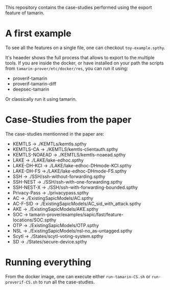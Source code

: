 This repository contains the case-studies performed using the export feature of tamarin.

# A first example

To see all the features on a single file, one can checkout `toy-example.spthy`.

It's heaeder shows the full process that allows to export to the multiple tools. If you are inside the docker, or have installed on your path the scripts from `tamarin-prover/etc/docker/res`, you can run it using:
 * proverif-tamarin
 * proverif-tamarin-diff
 * deepsec-tamarin

 Or classically run it using tamarin.

# Case-Studies from the paper

 The case-studies mentionned in the paper are:
  * KEMTLS -> ./KEMTLs/kemtls.spthy
  * KEMTLS-CA -> ./KEMTLS/kemtls-clientauth.spthy
  * KEMTLS-NOAEAD -> ./KEMTLS/kemtls-noaead.spthy
  * LAKE -> ./LAKE/lake-edhoc.spthy
  * LAKE-DH-KCI -> ./LAKE/lake-edhoc-DHmode-KCI.spthy
  * LAKE-DH-FS ->./LAKE/lake-edhoc-DHmode-FS.spthy
  * SSH -> ./SSH/ssh-without-forwarding.spthy
  * SSH-NEST -> ./SSH/ssh-with-one-forwarding.spthy
  * SSH-NEST-X -> ./SSH/ssh-with-forwarding-bounded.spthy
  * Privacy-Pass -> ./privacypass.spthy
  * AC -> ./ExistingSapicModels/AC.spthy
  * AC-F-SID -> ./ExistingSapicModels/AC_sid_with_attack.spthy
  * AKE -> ./ExistingSapicModels/AKE.spthy
  * SOC -> tamarin-prover/examples/sapic/fast/feature-locations/SOC.spthy
  * OTP -> ./ExistingSapicModels/OTP.spthy
  * NSL -> ./ExistingSapicModels/nsl-no_as-untagged.spthy
  * Scytl -> ./States/scytl-voting-system.spthy
  * SD -> ./States/secure-device.spthy

# Running everything

From the docker image, one can execute either `run-tamarin-CS.sh` or `run-proverif-CS.sh` to run all the case-studies.
